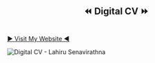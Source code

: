 <center><h2>⏪ Digital CV ⏩</h2></center>
<br>
<a href="https://lahirusenavirathna.streamlit.app/">▶ Visit My Website ◀</a>

<br>

![Digital CV - Lahiru Senavirathna](https://github.com/SE-LAPS/MY-PORTFOLIO/assets/87580847/0fa4c88a-2a23-4de3-b09d-ca05e6a685fb)
